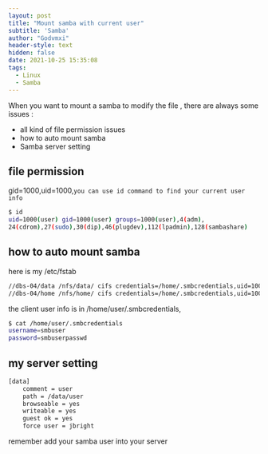 ```yaml
---
layout: post
title: "Mount samba with current user"
subtitle: 'Samba'
author: "Godvmxi"
header-style: text
hidden: false
date: 2021-10-25 15:35:08
tags:
  - Linux
  - Samba
---
```


When you want to mount a samba to modify the file , there are always some issues :

- all kind of file permission issues
- how to auto mount samba
- Samba server setting

## file permission 

gid=1000,uid=1000,`you can use id command to find your current user info `

```bash
$ id
uid=1000(user) gid=1000(user) groups=1000(user),4(adm),
24(cdrom),27(sudo),30(dip),46(plugdev),112(lpadmin),128(sambashare)

```


## how to auto mount samba

here is my /etc/fstab

```bash
//dbs-04/data /nfs/data/ cifs credentials=/home/.smbcredentials,uid=1000,gid=1000 0 0
//dbs-04/home /nfs/home/ cifs credentials=/home/.smbcredentials,uid=1000,gid=1000 0 0
```

the client user info is in /home/user/.smbcredentials,

```bash
$ cat /home/user/.smbcredentials
username=smbuser
password=smbuserpasswd

```

## my server setting


```bash
[data]
    comment = user
    path = /data/user
    browseable = yes
    writeable = yes
    guest ok = yes
    force user = jbright
```

remember add your samba user into your server 








